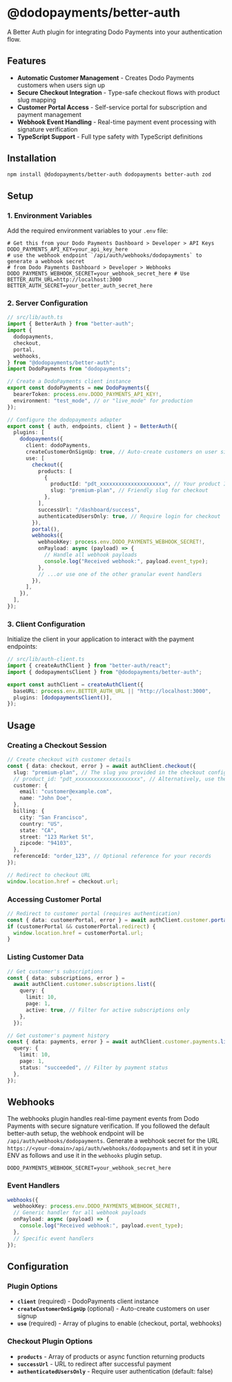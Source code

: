 # @dodopayments/better-auth

A Better Auth plugin for integrating Dodo Payments into your authentication flow.

## Features

- **Automatic Customer Management** - Creates Dodo Payments customers when users sign up
- **Secure Checkout Integration** - Type-safe checkout flows with product slug mapping
- **Customer Portal Access** - Self-service portal for subscription and payment management
- **Webhook Event Handling** - Real-time payment event processing with signature verification
- **TypeScript Support** - Full type safety with TypeScript definitions

## Installation

```bash
npm install @dodopayments/better-auth dodopayments better-auth zod
```

## Setup

### 1. Environment Variables

Add the required environment variables to your `.env` file:

```env
# Get this from your Dodo Payments Dashboard > Developer > API Keys
DODO_PAYMENTS_API_KEY=your_api_key_here
# use the webhook endpoint `/api/auth/webhooks/dodopayments` to generate a webhook secret
# from Dodo Payments Dashboard > Developer > Webhooks
DODO_PAYMENTS_WEBHOOK_SECRET=your_webhook_secret_here # Use
BETTER_AUTH_URL=http://localhost:3000
BETTER_AUTH_SECRET=your_better_auth_secret_here
```

### 2. Server Configuration

```typescript
// src/lib/auth.ts
import { BetterAuth } from "better-auth";
import {
  dodopayments,
  checkout,
  portal,
  webhooks,
} from "@dodopayments/better-auth";
import DodoPayments from "dodopayments";

// Create a DodoPayments client instance
export const dodoPayments = new DodoPayments({
  bearerToken: process.env.DODO_PAYMENTS_API_KEY!,
  environment: "test_mode", // or "live_mode" for production
});

// Configure the dodopayments adapter
export const { auth, endpoints, client } = BetterAuth({
  plugins: [
    dodopayments({
      client: dodoPayments,
      createCustomerOnSignUp: true, // Auto-create customers on user signup
      use: [
        checkout({
          products: [
            {
              productId: "pdt_xxxxxxxxxxxxxxxxxxxxx", // Your product ID
              slug: "premium-plan", // Friendly slug for checkout
            },
          ],
          successUrl: "/dashboard/success",
          authenticatedUsersOnly: true, // Require login for checkout
        }),
        portal(),
        webhooks({
          webhookKey: process.env.DODO_PAYMENTS_WEBHOOK_SECRET!,
          onPayload: async (payload) => {
            // Handle all webhook payloads
            console.log("Received webhook:", payload.event_type);
          },
          // ...or use one of the other granular event handlers
        }),
      ],
    }),
  ],
});
```

### 3. Client Configuration

Initialize the client in your application to interact with the payment endpoints:

```typescript
// src/lib/auth-client.ts
import { createAuthClient } from "better-auth/react";
import { dodopaymentsClient } from "@dodopayments/better-auth";

export const authClient = createAuthClient({
  baseURL: process.env.BETTER_AUTH_URL || "http://localhost:3000",
  plugins: [dodopaymentsClient()],
});
```

## Usage

### Creating a Checkout Session

```typescript
// Create checkout with customer details
const { data: checkout, error } = await authClient.checkout({
  slug: "premium-plan", // The slug you provided in the checkout configuration
  // product_id: "pdt_xxxxxxxxxxxxxxxxxxxxx", // Alternatively, use the product ID
  customer: {
    email: "customer@example.com",
    name: "John Doe",
  },
  billing: {
    city: "San Francisco",
    country: "US",
    state: "CA",
    street: "123 Market St",
    zipcode: "94103",
  },
  referenceId: "order_123", // Optional reference for your records
});

// Redirect to checkout URL
window.location.href = checkout.url;
```

### Accessing Customer Portal

```typescript
// Redirect to customer portal (requires authentication)
const { data: customerPortal, error } = await authClient.customer.portal();
if (customerPortal && customerPortal.redirect) {
  window.location.href = customerPortal.url;
}
```

### Listing Customer Data

```typescript
// Get customer's subscriptions
const { data: subscriptions, error } =
  await authClient.customer.subscriptions.list({
    query: {
      limit: 10,
      page: 1,
      active: true, // Filter for active subscriptions only
    },
  });

// Get customer's payment history
const { data: payments, error } = await authClient.customer.payments.list({
  query: {
    limit: 10,
    page: 1,
    status: "succeeded", // Filter by payment status
  },
});
```

## Webhooks

The webhooks plugin handles real-time payment events from Dodo Payments with secure signature verification. If you followed the default better-auth setup, the webhook endpoint will be `/api/auth/webhooks/dodopayments`. Generate a webhook secret for the URL `https://<your-domain>/api/auth/webhooks/dodopayments` and set it in your ENV as follows and use it in the `webhooks` plugin setup.

```env
DODO_PAYMENTS_WEBHOOK_SECRET=your_webhook_secret_here
```

### Event Handlers

```typescript
webhooks({
  webhookKey: process.env.DODO_PAYMENTS_WEBHOOK_SECRET!,
  // Generic handler for all webhook payloads
  onPayload: async (payload) => {
    console.log("Received webhook:", payload.event_type);
  },
  // Specific event handlers
});
```

## Configuration

### Plugin Options

- **`client`** (required) - DodoPayments client instance
- **`createCustomerOnSignUp`** (optional) - Auto-create customers on user signup
- **`use`** (required) - Array of plugins to enable (checkout, portal, webhooks)

### Checkout Plugin Options

- **`products`** - Array of products or async function returning products
- **`successUrl`** - URL to redirect after successful payment
- **`authenticatedUsersOnly`** - Require user authentication (default: false)
